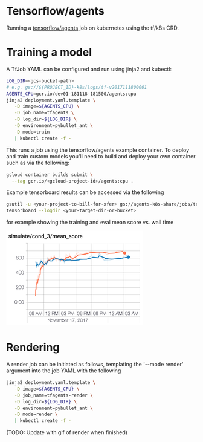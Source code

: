 # Tensorflow/agents

Running a [tensorflow/agents](https://github.com/tensorflow/agents) job on kubernetes using the tf/k8s CRD.

# Training a model

A TfJob YAML can be configured and run using jinja2 and kubectl:

```bash
LOG_DIR=<gcs-bucket-path>
# e.g. gs://${PROJECT_ID}-k8s/logs/tf-v2017111800001
AGENTS_CPU=gcr.io/dev01-181118-181500/agents:cpu
jinja2 deployment.yaml.template \
   -D image=${AGENTS_CPU} \
   -D job_name=tfagents \
   -D log_dir=${LOG_DIR} \
   -D environment=pybullet_ant \
   -D mode=train
   | kubectl create -f -
```

This runs a job using the tensorflow/agents example container. To deploy and train custom models you'll need to build and deploy your own container such as via the following:

```bash
gcloud container builds submit \
  --tag gcr.io/<gcloud-project-id>/agents:cpu .
```

Example tensorboard results can be accessed via the following

```bash
gsutil -u <your-project-to-bill-for-xfer> gs://agents-k8s-share/jobs/tensorflow-20171117102413/20171117T182424-pybullet_ant <your-target-dir-or-bucket>
tensorboard --logdir <your-target-dir-or-bucket>
```

for example showing the training and eval mean score vs. wall time

<img src="mean_score.png" height="250px">

# Rendering

A render job can be initiated as follows, templating the '--mode render' argument into the job YAML with the following

```bash
jinja2 deployment.yaml.template \
   -D image=${AGENTS_CPU} \
   -D job_name=tfagents-render \
   -D log_dir=${LOG_DIR} \
   -D environment=pybullet_ant \
   -D mode=render \
   | kubectl create -f -
```

(TODO: Update with gif of render when finished)
